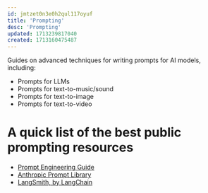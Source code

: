 ```yaml
---
id: jmtzet0n3e0h2qul117oyuf
title: 'Prompting'
desc: 'Prompting'
updated: 1713239817040
created: 1713160475487
---
```


Guides on advanced techniques for writing prompts for AI models, including:

- Prompts for LLMs
- Prompts for text-to-music/sound
- Prompts for text-to-image
- Prompts for text-to-video

# A quick list of the best public prompting resources

- [Prompt Engineering Guide](https://www.promptingguide.ai/)
- [Anthropic Prompt Library](https://docs.anthropic.com/claude/prompt-library)
- [LangSmith, by LangChain](https://smith.langchain.com/hub?ref=blog.langchain.dev)

